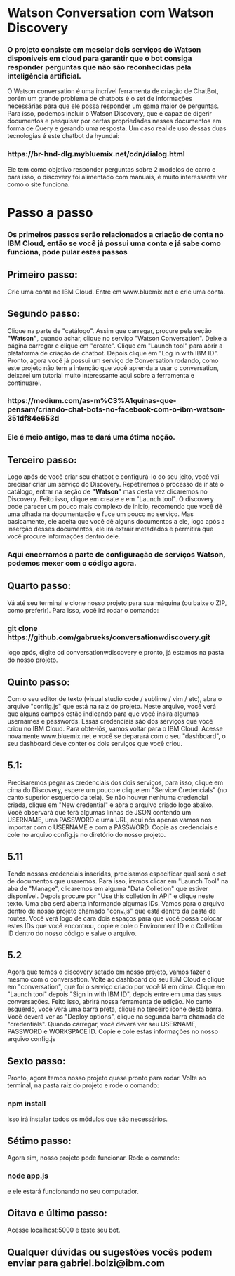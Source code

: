 <h1>Watson Conversation com Watson Discovery</h1>
<h3>O projeto consiste em mesclar dois serviços do <b>Watson</b> disponiveis em cloud para garantir que o bot consiga responder perguntas que não são reconhecidas pela inteligência artificial.</h3>
O Watson conversation é uma incrível ferramenta de criação de ChatBot, porém um grande problema de chatbots é o set de informações necessárias para que ele possa responder um gama maior de perguntas. Para isso, podemos incluir o Watson Discovery, que é capaz de digerir documentos e pesquisar por certas propriedades nesses documentos em forma de Query e gerando uma resposta. Um caso real de uso dessas duas tecnologias é este chatbot da hyundai: <h3> https://br-hnd-dlg.mybluemix.net/cdn/dialog.html </h3> Ele tem como objetivo responder perguntas sobre 2 modelos de carro e para isso, o discovery foi alimentado com manuais, é muito interessante ver como o site funciona. 

<h1>Passo a passo</h1>

<h3>Os primeiros passos serão relacionados a criação de conta no IBM Cloud, então se você já possui uma conta e já sabe como funciona, pode pular estes passos</h3>

<h2>Primeiro passo:</h2> Crie uma conta no IBM Cloud. Entre em www.bluemix.net e crie uma conta.
<h2>Segundo passo:</h2> Clique na parte de "catálogo". Assim que carregar, procure pela seção <b>"Watson"</b>, quando achar, clique no serviço "Watson Conversation". Deixe a página carregar e clique em "create". Clique em "Launch tool" para abrir a plataforma de criação de chatbot. Depois clique em "Log in with IBM ID". Pronto, agora você já possui um serviço de Conversation rodando, como este projeto não tem a intenção que você aprenda a usar o conversation, deixarei um tutorial muito interessante aqui sobre a ferramenta e continuarei. <h3>https://medium.com/as-m%C3%A1quinas-que-pensam/criando-chat-bots-no-facebook-com-o-ibm-watson-351df84e653d<h3> Ele é meio antigo, mas te dará uma ótima noção.
<h2>Terceiro passo:</h2>Logo após de você criar seu chatbot e configurá-lo do seu jeito, você vai precisar criar um serviço do Discovery. Repetiremos o processo de ir até o catálogo, entrar na seção de <b>"Watson"</b> mas desta vez clicaremos no Discovery. Feito isso, clique em create e em "Launch tool". O discovery pode parecer um pouco mais complexo de inicio, recomendo que você dê uma olhada na documentação e fuce um pouco no serviço. Mas basicamente, ele aceita que você dê alguns documentos a ele, logo após a inserção desses documentos, ele irá extrair metadados e permitirá que você procure informações dentro dele.
<h3>Aqui encerramos a parte de configuração de serviços Watson, podemos mexer com o código agora.</h3>
<h2>Quarto passo:</h2> Vá até seu terminal e clone nosso projeto para sua máquina (ou baixe o ZIP, como preferir). Para isso, você irá rodar o comando:<h3> git clone https://github.com/gabrueks/conversationwdiscovery.git </h3> logo após, digite cd conversationwdiscovery e pronto, já estamos na pasta do nosso projeto.
<h2>Quinto passo:</h2>Com o seu editor de texto (visual studio code / sublime / vim / etc), abra o arquivo "config.js" que está na raiz do projeto. Neste arquivo, você verá que alguns campos estão indicando para que você insira algumas usernames e passwords. Essas credenciais são dos serviços que você criou no IBM Cloud. Para obte-lôs, vamos voltar para o IBM Cloud. Acesse novamente www.bluemix.net e você se deparará com o seu "dashboard", o seu dashboard deve conter os dois serviços que você criou. <h2>5.1:</h2>Precisaremos pegar as credenciais dos dois serviços, para isso, clique em cima do Discovery, espere um pouco e clique em "Service Credencials" (no canto superior esquerdo da tela). Se não houver nenhuma credencial criada, clique em "New credential" e abra o arquivo criado logo abaixo. Você observará que terá algumas linhas de JSON contendo um USERNAME, uma PASSWORD e uma URL, aqui nós apenas vamos nos importar com o USERNAME e com a PASSWORD. Copie as credenciais e cole no arquivo config.js no diretório do nosso projeto.
<h2>5.11</h2>Tendo nossas credenciais inseridas, precisamos especificar qual será o set de documentos que usaremos. Para isso, iremos clicar em "Launch Tool" na aba de "Manage", clicaremos em alguma "Data Colletion" que estiver disponível. Depois procure por "Use this colletion in API" e clique neste texto. Uma aba será aberta informando algumas IDs. Vamos para o arquivo dentro de nosso projeto chamado "conv.js" que está dentro da pasta de routes. Você verá logo de cara dois espaços para que você possa colocar estes IDs que você encontrou, copie e cole o Environment ID e o Colletion ID dentro do nosso código e salve o arquivo.
<h2>5.2</h2>Agora que temos o discovery setado em nosso projeto, vamos fazer o mesmo com o conversation. Volte ao dashboard do seu IBM Cloud e clique em "conversation", que foi o serviço criado por você lá em cima. Clique em "Launch tool" depois "Sign in with IBM ID", depois entre em uma das suas conversações. Feito isso, abrirá nossa ferramenta de edição. No canto esquerdo, você verá uma barra preta, clique no terceiro ícone desta barra. Você deverá ver as "Deploy options", clique na segunda barra chamada de "credentials". Quando carregar, você deverá ver seu USERNAME, PASSWORD e WORKSPACE ID. Copie e cole estas informações no nosso arquivo config.js
<h2>Sexto passo:</h2> Pronto, agora temos nosso projeto quase pronto para rodar. Volte ao terminal, na pasta raiz do projeto e rode o comando: <h3>npm install</h3> Isso irá instalar todos os módulos que são necessários.
<h2>Sétimo passo:</h2> Agora sim, nosso projeto pode funcionar. Rode o comando: <h3>node app.js</h3> e ele estará funcionando no seu computador.
<h2>Oitavo e último passo:</h2>Acesse localhost:5000 e teste seu bot.

<h2>Qualquer dúvidas ou sugestões vocês podem enviar para gabriel.bolzi@ibm.com</h2>
